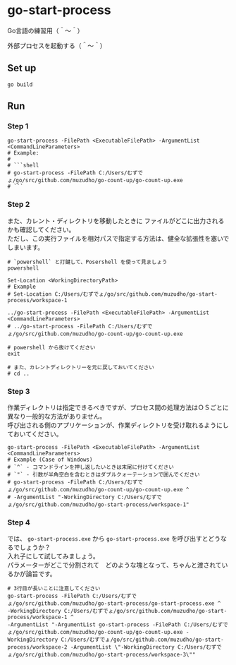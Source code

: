 # go-start-process

Go言語の練習用（＾～＾）  

外部プロセスを起動する（＾～＾）  

## Set up

```console
go build
```

## Run

### Step 1

```shell
go-start-process -FilePath <ExecutableFilePath> -ArgumentList <CommandLineParameters>
# Example:
#
# ```shell
# go-start-process -FilePath C:/Users/むずでょ/go/src/github.com/muzudho/go-count-up/go-count-up.exe
# ```
```

### Step 2

また、カレント・ディレクトリを移動したときに ファイルがどこに出力されるかも確認してください。  
ただし、この実行ファイルを相対パスで指定する方法は、健全な拡張性を塞いでしまいます。  

```shell
# `powershell` と打鍵して、Posershell を使って見ましょう
powershell

Set-Location <WorkingDirectoryPath>
# Example
# Set-Location C:/Users/むずでょ/go/src/github.com/muzudho/go-start-process/workspace-1

../go-start-process -FilePath <ExecutableFilePath> -ArgumentList <CommandLineParameters>
# ../go-start-process -FilePath C:/Users/むずでょ/go/src/github.com/muzudho/go-count-up/go-count-up.exe

# powershell から抜けてください
exit

# また、カレントディレクトリーを元に戻しておいてください
# cd ..
```

### Step 3

作業ディレクトリは指定できるべきですが、プロセス間の処理方法はＯＳごとに異なり一般的な方法がありません。  
呼び出される側のアプリケーションが、作業ディレクトリを受け取れるようにしておいてください。  

```shell
go-start-process -FilePath <ExecutableFilePath> -ArgumentList <CommandLineParameters>
# Example (Case of Windows)
# `^` - コマンドラインを押し返したいときは末尾に付けてください
# `"` - 引数が半角空白を含むときはダブルクォーテーションで囲んでください
# go-start-process -FilePath C:/Users/むずでょ/go/src/github.com/muzudho/go-count-up/go-count-up.exe ^
# -ArgumentList "-WorkingDirectory C:/Users/むずでょ/go/src/github.com/muzudho/go-start-process/workspace-1"
```

### Step 4

では、 `go-start-process.exe` から `go-start-process.exe` を呼び出すとどうなるでしょうか？  
入れ子にして試してみましょう。  
パラメーターがどこで分割されて　どのような塊となって、ちゃんと渡されているかが論旨です。  

```shell
# 3行目が長いことに注意してください
go-start-process -FilePath C:/Users/むずでょ/go/src/github.com/muzudho/go-start-process/go-start-process.exe ^
-WorkingDirectory C:/Users/むずでょ/go/src/github.com/muzudho/go-start-process/workspace-1 ^
-ArgumentList "-ArgumentList go-start-process -FilePath C:/Users/むずでょ/go/src/github.com/muzudho/go-count-up/go-count-up.exe -WorkingDirectory C:/Users/むずでょ/go/src/github.com/muzudho/go-start-process/workspace-2 -ArgumentList \"-WorkingDirectory C:/Users/むずでょ/go/src/github.com/muzudho/go-start-process/workspace-3\""
```
